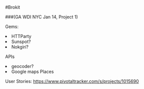 #Brokit

###(GA WDI NYC Jan 14, Project 1)

Gems:
<li>HTTParty
<li>Sunspot?
<li>Nokgiri?

APIs
<li>geocoder?
<li>Google maps Places

User Stories:
https://www.pivotaltracker.com/s/projects/1015690